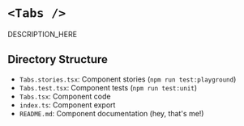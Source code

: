 # `<Tabs />`

DESCRIPTION_HERE

## Directory Structure

- `Tabs.stories.tsx`: Component stories (`npm run test:playground`)
- `Tabs.test.tsx`: Component tests (`npm run test:unit`)
- `Tabs.tsx`: Component code
- `index.ts`: Component export
- `README.md`: Component documentation (hey, that's me!)
